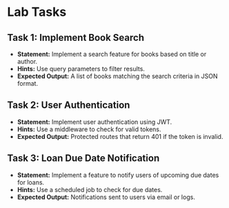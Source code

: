 # Lab Tasks

## Task 1: Implement Book Search
- **Statement:** Implement a search feature for books based on title or author.
- **Hints:** Use query parameters to filter results.
- **Expected Output:** A list of books matching the search criteria in JSON format.

## Task 2: User Authentication
- **Statement:** Implement user authentication using JWT.
- **Hints:** Use a middleware to check for valid tokens.
- **Expected Output:** Protected routes that return 401 if the token is invalid.

## Task 3: Loan Due Date Notification
- **Statement:** Implement a feature to notify users of upcoming due dates for loans.
- **Hints:** Use a scheduled job to check for due dates.
- **Expected Output:** Notifications sent to users via email or logs.
